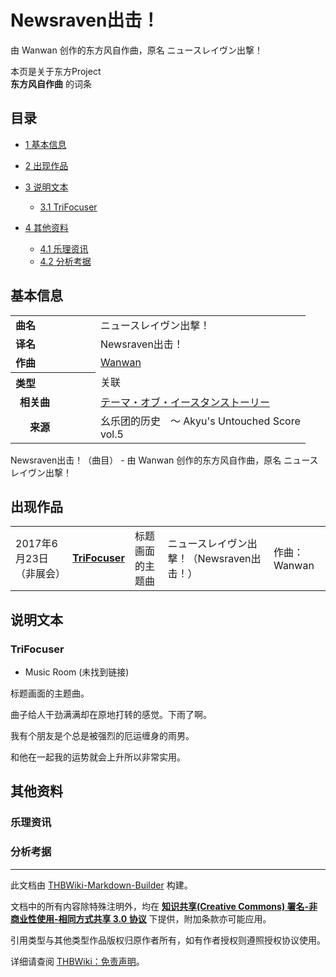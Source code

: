 # Newsraven出击！

<!-- source html: G:\repos\THBWiki-Markdown-Builder\THBWikiMarkdown\Temp\main\c\c4\ns0%3ANewsraven%E5%87%BA%E5%87%BB%EF%BC%81.html -->

由 Wanwan 创作的东方风自作曲，原名 ニュースレイヴン出撃！

本页是关于东方Project  
 **东方风自作曲** 的词条
## 目录

- [1 基本信息](#基本信息)
- [2 出现作品](#出现作品)
- [3 说明文本](#说明文本)

  - [3.1 TriFocuser](#TriFocuser)



- [4 其他资料](#其他资料)

  - [4.1 乐理资讯](#乐理资讯)
  - [4.2 分析考据](#分析考据)







## 基本信息

<table><tbody><tr><td style="width:120px"><b>曲名</b></td><td style="width:320px">ニュースレイヴン出撃！</td></tr><tr><td><b>译名</b></td><td>Newsraven出击！</td></tr><tr><td><b>作曲</b></td><td><a href="./Wanwan.md" title="Wanwan">Wanwan</a></td></tr><tr><th style="text-align: left;"><b>类型</b></th><td>关联</td></tr><tr><td style="padding-left:15px"><b>相关曲</b></td><td><a href="./Theme_of_Eastern_Story.md" title="Theme of Eastern Story" unred="">テーマ・オブ・イースタンストーリー</a></td></tr><tr><td style="padding-left:15px"><b>　来源</b></td><td>幺乐团的历史　～ Akyu's Untouched Score vol.5</td></tr></tbody></table>

Newsraven出击！（曲目） - 由 Wanwan 创作的东方风自作曲，原名 ニュースレイヴン出撃！
## 出现作品

<table>
<tbody><tr><td>2017年6月23日（非展会）</td><td><b><a href="./トライフォーカサー_～_Outside_the_Traditional_World..md" title="トライフォーカサー ～ Outside the Traditional World." unred="">TriFocuser</a></b></td><td>标题画面的主题曲</td><td style="padding-left:5px;">ニュースレイヴン出撃！（Newsraven出击！）</td><td style="padding-left:10px;">作曲：Wanwan</td></tr>
</tbody></table>


## 说明文本
### TriFocuser
- Music Room (未找到链接)

  
标题画面的主题曲。  

  
  
曲子给人干劲满满却在原地打转的感觉。下雨了啊。  

我有个朋友是个总是被强烈的厄运缠身的雨男。  

和他在一起我的运势就会上升所以非常实用。
  

## 其他资料
### 乐理资讯
### 分析考据




---

此文档由 [THBWiki-Markdown-Builder](https://github.com/Delsin-Yu/THBWiki-Markdown-Builder) 构建。

文档中的所有内容除特殊注明外，均在 [**知识共享(Creative Commons) 署名-非商业性使用-相同方式共享 3.0 协议**](https://creativecommons.org/licenses/by-sa/3.0/deed.zh-hans) 下提供，附加条款亦可能应用。

引用类型与其他类型作品版权归原作者所有，如有作者授权则遵照授权协议使用。

详细请查阅 [THBWiki：免责声明](https://thbwiki.cc/THBWiki:%E5%85%8D%E8%B4%A3%E5%A3%B0%E6%98%8E)。

